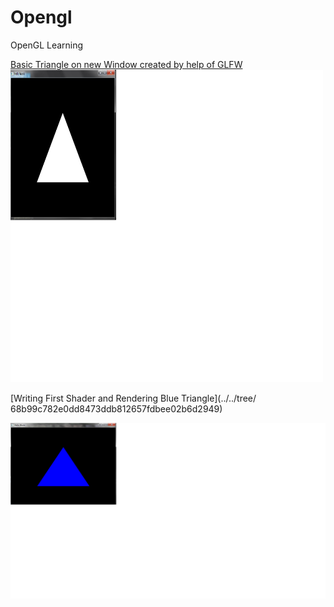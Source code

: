 # Opengl
OpenGL Learning

[Basic Triangle on new Window created by help of GLFW](../../tree/f7a58077c2a7cf9498d23549fdd765589de1ab5d)
<br/>
<img src="https://github.com/devanshugarg1994/Opengl/blob/master/ScreenShoots/Traingle.png" width = 500 height = 500 />


[Writing First Shader and Rendering Blue Triangle](../../tree/ 68b99c782e0dd8473ddb812657fdbee02b6d2949)

<img src="https://github.com/devanshugarg1994/Opengl/blob/master/ScreenShoots/BlueTriangle.png" />
